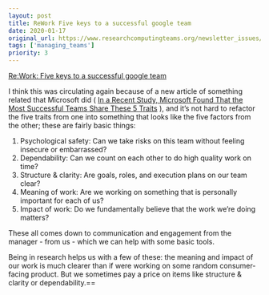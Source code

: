 ```yaml
---
layout: post
title: ReWork Five keys to a successful google team
date: 2020-01-17
original_url: https://www.researchcomputingteams.org/newsletter_issues/0002
tags: ['managing_teams']
priority: 3
---
```


<!-- markdownlint-disable MD033 -->
<!-- markdownlint-disable MD041 -->
<!-- markdownlint-disable MD049 -->

[Re:Work: Five keys to a successful google team](https://rework.withgoogle.com/blog/five-keys-to-a-successful-google-team/)

I think this was circulating again because of a new article of something related that Microsoft did ( [In a Recent Study, Microsoft Found That the Most Successful Teams Share These 5 Traits](https://www.inc.com/scott-mautz/in-a-recent-study-microsoft-found-that-most-successful-teams-share-these-5-traits.html) ), and it’s not hard to refactor the five traits from one into something that looks like the five factors from the other; these are fairly basic things:

1. Psychological safety: Can we take risks on this team without feeling insecure or embarrassed?
2. Dependability: Can we count on each other to do high quality work on time?
3. Structure & clarity: Are goals, roles, and execution plans on our team clear?
4. Meaning of work: Are we working on something that is personally important for each of us?
5. Impact of work: Do we fundamentally believe that the work we’re doing matters?

These all comes down to communication and engagement from the manager - from us - which we can help with some basic tools.

Being in research helps us with a few of these: the meaning and impact of our work is much clearer than if were working on some random consumer-facing product.  But we sometimes pay a price on items like structure & clarity or dependability.==